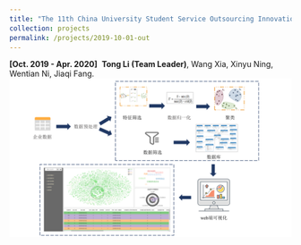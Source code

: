 ```yaml
---
title: "The 11th China University Student Service Outsourcing Innovation and Entrepreneurship Competition. (National Third Prize)"
collection: projects
permalink: /projects/2019-10-01-out
---
```


<strong>[Oct. 2019 - Apr. 2020]</strong>&nbsp;&nbsp;<strong>Tong Li (Team Leader)</strong>, Wang Xia, Xinyu Ning, Wentian Ni, Jiaqi Fang.                                
<img src="/images/Out.png" />   
         
